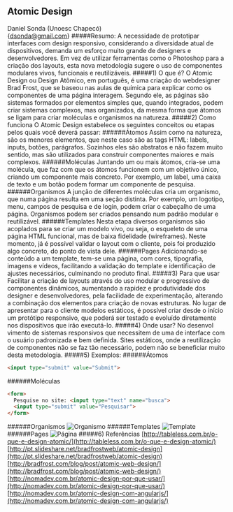 ## Atomic Design
Daniel Sonda (Unoesc Chapecó)</br>
{dsonda@gmail.com}
#####Resumo:
A necessidade de prototipar interfaces com design responsivo, considerando a diversidade atual de dispositivos, demanda um esforço muito grande de designers e desenvolvedores. Em vez de utilizar ferramentas como o Photoshop para a criação dos layouts, esta nova metodologia sugere o uso de componentes modulares vivos, funcionais e reutilizáveis. 
#####1) O que é?
O Atomic Design ou Design Atômico, em português, é uma criação do webdesigner Brad Frost, que se baseou nas aulas de química para explicar como os componentes de uma página interagem. Segundo ele, as páginas são sistemas formados por elementos simples que, quando integrados, podem criar sistemas complexos, mas organizados, da mesma forma que átomos se ligam para criar moléculas e organismos na natureza. 
#####2) Como funciona
O Atomic Design estabelece os seguintes conceitos ou etapas pelos quais você deverá passar:
######Átomos
Assim como na natureza, são os menores elementos, que neste caso são as tags HTML: labels, inputs, botões, parágrafos. Sozinhos eles são abstratos e não fazem muito sentido, mas são utilizados para construir componentes maiores e mais complexos.
######Moléculas
Juntando um ou mais átomos, cria-se uma molécula, que faz com que os átomos funcionem com um objetivo único, criando um componente mais concreto. Por exemplo, um label, uma caixa de texto e um botão podem formar um componente de pesquisa.
######Organismos
A junção de diferentes moléculas cria um organismo, que numa página resulta em uma seção distinta. Por exemplo, um logotipo, menu, campos de pesquisa e de login, podem criar o cabeçalho de uma página. Organismos podem ser criados pensando num padrão modular e reutilizável.
######Templates
Nesta etapa diversos organismos são acoplados para se criar um modelo vivo, ou seja, o esqueleto de uma página HTML funcional, mas de baixa fidelidade (wireframes). Neste momento, já é possível validar o layout com o cliente, pois foi produzido algo concreto, do ponto de vista dele.
######Pages
Adicionando-se conteúdo a um template, tem-se uma página, com cores, tipografia, imagens e vídeos, facilitando a validação do template e identificação de ajustes necessários, culminando no produto final.
#####3) Para que usar
Facilitar a criação de layouts através do uso modular e progressivo de componentes dinâmicos, aumentando a rapidez e produtividade dos designer e desenvolvedores, pela facilidade de experimentação, alterando a combinação dos elementos para criação de novas estruturas.
No lugar de apresentar para o cliente modelos estáticos, é possível criar desde o início um protótipo responsivo, que poderá ser testado e evoluído diretamente nos dispositivos que irão executá-lo.
#####4) Onde usar?
No desenvol vimento de sistemas responsivos que necessitem de uma de interface com o usuário padronizada e bem definida. Sites estáticos, onde a reutilização de componentes não se faz tão necessário, podem não se beneficiar muito desta metodologia. 
#####5) Exemplos:
######Átomos
```html
<input type="submit" value="Submit">
```
######Moléculas
```html
<form>
  Pesquise no site: <input type="text" name="busca">
  <input type="submit" value="Pesquisar">
</form>
```
######Organismos
![Organismo](http://bradfrost.com/wp-content/uploads/2013/06/organism2.jpg)
######Templates
![Template](http://bradfrost.com/wp-content/uploads/2013/06/template1.jpg)
######Pages
![Página](http://bradfrost.com/wp-content/uploads/2013/06/page1.jpg)
#####6) Referências
[http://tableless.com.br/o-que-e-design-atomic/](http://tableless.com.br/o-que-e-design-atomic/)</br>
[http://pt.slideshare.net/bradfrostweb/atomic-design](http://pt.slideshare.net/bradfrostweb/atomic-design)</br>
[http://bradfrost.com/blog/post/atomic-web-design/](http://bradfrost.com/blog/post/atomic-web-design/)</br>
[http://nomadev.com.br/atomic-design-por-que-usar/](http://nomadev.com.br/atomic-design-por-que-usar/)</br>
[http://nomadev.com.br/atomic-design-com-angularjs/](http://nomadev.com.br/atomic-design-com-angularjs/)</br>
